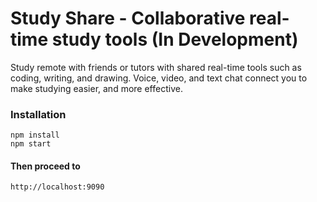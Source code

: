 # Study Share - Collaborative real-time study tools (In Development)

Study remote with friends or tutors with shared real-time tools such as coding,
writing, and drawing. Voice, video, and text chat connect you to make studying
easier, and more effective.

### Installation

```
npm install
npm start
```
#### Then proceed to
```
http://localhost:9090
```
